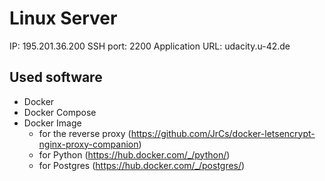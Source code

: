 # Linux Server

IP: 195.201.36.200
SSH port: 2200
Application URL: udacity.u-42.de

## Used software
- Docker
- Docker Compose
- Docker Image 
  - for  the reverse proxy (https://github.com/JrCs/docker-letsencrypt-nginx-proxy-companion)
  - for Python (https://hub.docker.com/_/python/)
  - for Postgres (https://hub.docker.com/_/postgres/)

